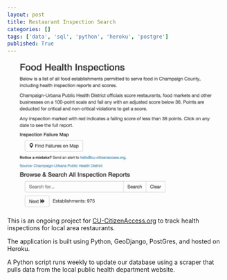 ```yaml
---
layout: post
title: Restaurant Inspection Search
categories: []
tags: ['data', 'sql', 'python', 'heroku', 'postgre']
published: True
---
```

![Screenshot of map](/images/food_health_inspections.jpg)

This is an ongoing project for [CU-CitizenAccess.org](http://resturants.cu-citizenaccess.org) to track health inspections for local area restaurants. 

The application is built using Python, GeoDjango, PostGres, and hosted on Heroku.

A Python script runs weekly to update our database using a scraper that pulls data from the local public health department website. 